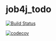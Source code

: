 # job4j_todo

[![Build Status](https://travis-ci.com/KirAlex008/job4j_todo.svg?branch=master)](https://travis-ci.com/KirAlex008/job4j_todo)

[![codecov](https://codecov.io/gh/KirAlex008/job4j_todo/branch/master/graph/badge.svg?token=g7LTV5jp4E)](https://codecov.io/gh/KirAlex008/job4j_todo)
